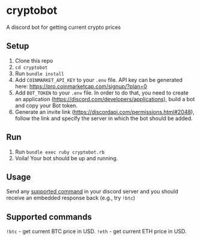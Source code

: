 # cryptobot
A discord bot for getting current crypto prices

## Setup

1. Clone this repo
2. `cd cryptobot`
3. Run `bundle install`
4. Add `COINMARKET_API_KEY` to your `.env` file. API key can be generated here: https://pro.coinmarketcap.com/signup/?plan=0
5. Add `BOT_TOKEN` to your `.env` file. In order to do that, you need to create an application (https://discord.com/developers/applications), build a bot and copy your Bot token.
6. Generate an invite link (https://discordapi.com/permissions.html#2048), follow the link and specify the server in which the bot should be added.

## Run

1. Run `bundle exec ruby cryptobot.rb`
2. Voila! Your bot should be up and running.

## Usage

Send any [supported command](#supported-commands) in your discord server and you should receive an embedded response back (e.g., try `!btc`)

## Supported commands

`!btc` - get current BTC price in USD.
`!eth` - get current ETH price in USD.
